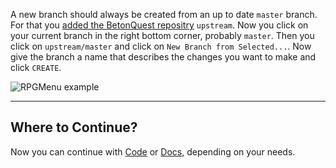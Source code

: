 A new branch should always be created from an up to date `master` branch.
For that you [added the BetonQuest repositry](../Setup-Project.md#adding-remote-repository) `upstream`.
Now you click on your current branch in the right bottom corner, probably `master`.
Then you click on `upstream/master` and click on `New Branch from Selected...`.
Now give the branch a name that describes the changes you want to make and click `CREATE`.

<span class="centered">![RPGMenu example](../../media/content/Participate/Progress/Create-a-new-Branch.png)</span>

---
## Where to Continue?
Now you can continue with [Code](Process/Code/index.md) or [Docs](Process/Docs/index.md), depending on your needs.
